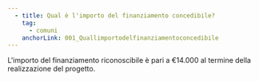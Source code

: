 ```yaml
---
  - title: Qual è l'importo del finanziamento concedibile?
    tag:
      - comuni
    anchorLink: 001_Quallimportodelfinanziamentoconcedibile
---
```


L'importo del finanziamento riconoscibile è pari a €14.000 al termine della realizzazione del progetto.